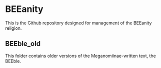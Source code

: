# BEEanity
This is the Github repository designed for management of the BEEanity religion.
<br/>
## BEEble_old
This folder contains older versions of the Meganomiinae-written text, the BEEble.
